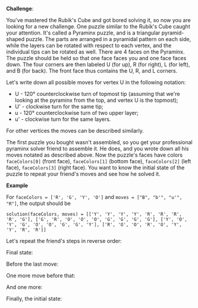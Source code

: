 **Challenge**:

You've mastered the Rubik's Cube and got bored solving it, so now you are looking for a new challenge. One puzzle similar to the Rubik's Cube caught your attention. It's called a Pyraminx puzzle, and is a triangular pyramid-shaped puzzle. The parts are arranged in a pyramidal pattern on each side, while the layers can be rotated with respect to each vertex, and the individual tips can be rotated as well. There are 4 faces on the Pyraminx. The puzzle should be held so that one face faces you and one face faces down. The four corners are then labeled U (for up), R (for right), L (for left), and B (for back). The front face thus contains the U, R, and L corners.

Let's write down all possible moves for vertex U in the following notation:

- U - 120° counterclockwise turn of topmost tip (assuming that we're looking at the pyraminx from the top, and vertex U is the topmost);
- U' - clockwise turn for the same tip;
- u - 120° counterclockwise turn of two upper layer;
- u' - clockwise turn for the same layers.

For other vertices the moves can be described similarly.

The first puzzle you bought wasn't assembled, so you get your professional pyraminx solver friend to assemble it. He does, and you wrote down all his moves notated as described above. Now the puzzle's faces have colors `faceColors[0]` (front face), `faceColors[1]` (bottom face), `faceColors[2]` (left face), `faceColors[3]` (right face). You want to know the initial state of the puzzle to repeat your friend's moves and see how he solved it.

**Example**

For `faceColors = ['R', 'G', 'Y', 'O']` and `moves = ["B", "b'", "u'", "R"]`, the output should be

`solution(faceColors, moves) = [['Y', 'Y', 'Y', 'Y', 'R', 'R', 'R', 'R', 'G'], ['G', 'R', 'O', 'O', 'O', 'G', 'G', 'G', 'G'], ['Y', 'O', 'Y', 'G', 'O', 'O', 'G', 'G', 'Y'], ['R', 'O', 'O', 'R', 'O', 'Y', 'Y', 'R', 'R']]`

Let's repeat the friend's steps in reverse order:

Final state:

Before the last move:

One more move before that:

And one more:

Finally, the initial state: